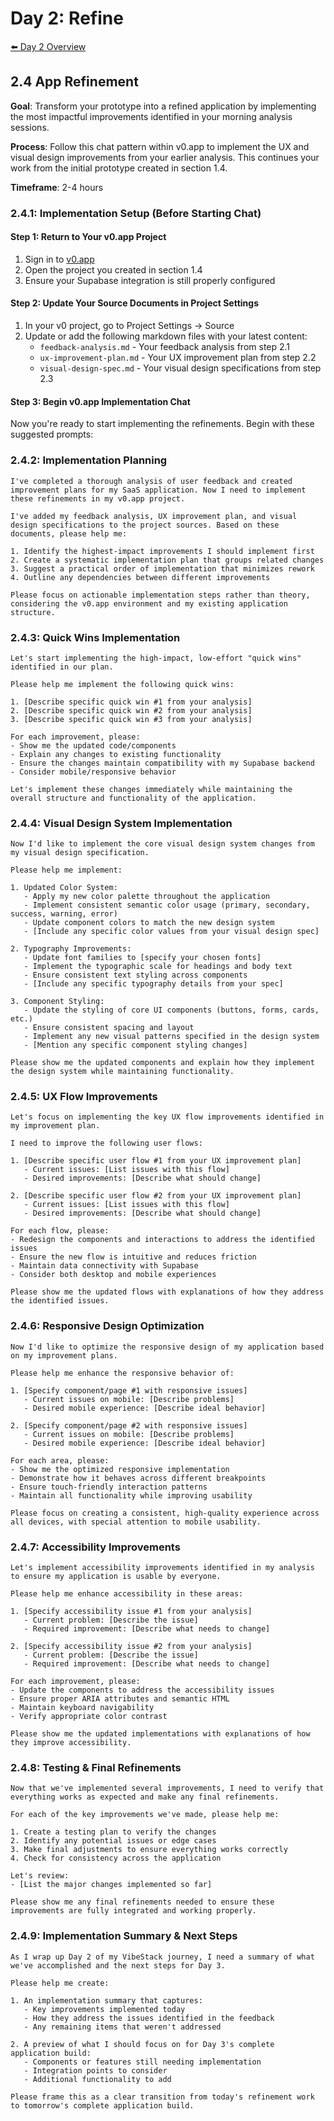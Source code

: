 # Day 2: Refine

[⬅️ Day 2 Overview](README.md)

## 2.4 App Refinement

**Goal**: Transform your prototype into a refined application by implementing the most impactful improvements identified in your morning analysis sessions.

**Process**: Follow this chat pattern within v0.app to implement the UX and visual design improvements from your earlier analysis. This continues your work from the initial prototype created in section 1.4.

**Timeframe**: 2-4 hours

### 2.4.1: Implementation Setup (Before Starting Chat)

#### Step 1: Return to Your v0.app Project
1. Sign in to [v0.app](https://v0.app)
2. Open the project you created in section 1.4
3. Ensure your Supabase integration is still properly configured

#### Step 2: Update Your Source Documents in Project Settings
1. In your v0 project, go to Project Settings → Source
2. Update or add the following markdown files with your latest content:
   - `feedback-analysis.md` - Your feedback analysis from step 2.1
   - `ux-improvement-plan.md` - Your UX improvement plan from step 2.2
   - `visual-design-spec.md` - Your visual design specifications from step 2.3

#### Step 3: Begin v0.app Implementation Chat

Now you're ready to start implementing the refinements. Begin with these suggested prompts:

### 2.4.2: Implementation Planning

```
I've completed a thorough analysis of user feedback and created improvement plans for my SaaS application. Now I need to implement these refinements in my v0.app project.

I've added my feedback analysis, UX improvement plan, and visual design specifications to the project sources. Based on these documents, please help me:

1. Identify the highest-impact improvements I should implement first
2. Create a systematic implementation plan that groups related changes
3. Suggest a practical order of implementation that minimizes rework
4. Outline any dependencies between different improvements

Please focus on actionable implementation steps rather than theory, considering the v0.app environment and my existing application structure.
```

### 2.4.3: Quick Wins Implementation

```
Let's start implementing the high-impact, low-effort "quick wins" identified in our plan.

Please help me implement the following quick wins:

1. [Describe specific quick win #1 from your analysis]
2. [Describe specific quick win #2 from your analysis]
3. [Describe specific quick win #3 from your analysis]

For each improvement, please:
- Show me the updated code/components
- Explain any changes to existing functionality
- Ensure the changes maintain compatibility with my Supabase backend
- Consider mobile/responsive behavior

Let's implement these changes immediately while maintaining the overall structure and functionality of the application.
```

### 2.4.4: Visual Design System Implementation

```
Now I'd like to implement the core visual design system changes from my visual design specification.

Please help me implement:

1. Updated Color System:
   - Apply my new color palette throughout the application
   - Implement consistent semantic color usage (primary, secondary, success, warning, error)
   - Update component colors to match the new design system
   - [Include any specific color values from your visual design spec]

2. Typography Improvements:
   - Update font families to [specify your chosen fonts]
   - Implement the typographic scale for headings and body text
   - Ensure consistent text styling across components
   - [Include any specific typography details from your spec]

3. Component Styling:
   - Update the styling of core UI components (buttons, forms, cards, etc.)
   - Ensure consistent spacing and layout
   - Implement any new visual patterns specified in the design system
   - [Mention any specific component styling changes]

Please show me the updated components and explain how they implement the design system while maintaining functionality.
```

### 2.4.5: UX Flow Improvements

```
Let's focus on implementing the key UX flow improvements identified in my improvement plan.

I need to improve the following user flows:

1. [Describe specific user flow #1 from your UX improvement plan]
   - Current issues: [List issues with this flow]
   - Desired improvements: [Describe what should change]

2. [Describe specific user flow #2 from your UX improvement plan]
   - Current issues: [List issues with this flow]
   - Desired improvements: [Describe what should change]

For each flow, please:
- Redesign the components and interactions to address the identified issues
- Ensure the new flow is intuitive and reduces friction
- Maintain data connectivity with Supabase
- Consider both desktop and mobile experiences

Please show me the updated flows with explanations of how they address the identified issues.
```

### 2.4.6: Responsive Design Optimization

```
Now I'd like to optimize the responsive design of my application based on my improvement plans.

Please help me enhance the responsive behavior of:

1. [Specify component/page #1 with responsive issues]
   - Current issues on mobile: [Describe problems]
   - Desired mobile experience: [Describe ideal behavior]

2. [Specify component/page #2 with responsive issues]
   - Current issues on mobile: [Describe problems]
   - Desired mobile experience: [Describe ideal behavior]

For each area, please:
- Show me the optimized responsive implementation
- Demonstrate how it behaves across different breakpoints
- Ensure touch-friendly interaction patterns
- Maintain all functionality while improving usability

Please focus on creating a consistent, high-quality experience across all devices, with special attention to mobile usability.
```

### 2.4.7: Accessibility Improvements

```
Let's implement accessibility improvements identified in my analysis to ensure my application is usable by everyone.

Please help me enhance accessibility in these areas:

1. [Specify accessibility issue #1 from your analysis]
   - Current problem: [Describe the issue]
   - Required improvement: [Describe what needs to change]

2. [Specify accessibility issue #2 from your analysis]
   - Current problem: [Describe the issue]
   - Required improvement: [Describe what needs to change]

For each improvement, please:
- Update the components to address the accessibility issues
- Ensure proper ARIA attributes and semantic HTML
- Maintain keyboard navigability
- Verify appropriate color contrast

Please show me the updated implementations with explanations of how they improve accessibility.
```

### 2.4.8: Testing & Final Refinements

```
Now that we've implemented several improvements, I need to verify that everything works as expected and make any final refinements.

For each of the key improvements we've made, please help me:

1. Create a testing plan to verify the changes
2. Identify any potential issues or edge cases
3. Make final adjustments to ensure everything works correctly
4. Check for consistency across the application

Let's review:
- [List the major changes implemented so far]

Please show me any final refinements needed to ensure these improvements are fully integrated and working properly.
```

### 2.4.9: Implementation Summary & Next Steps

```
As I wrap up Day 2 of my VibeStack journey, I need a summary of what we've accomplished and the next steps for Day 3.

Please help me create:

1. An implementation summary that captures:
   - Key improvements implemented today
   - How they address the issues identified in the feedback
   - Any remaining items that weren't addressed

2. A preview of what I should focus on for Day 3's complete application build:
   - Components or features still needing implementation
   - Integration points to consider
   - Additional functionality to add

Please frame this as a clear transition from today's refinement work to tomorrow's complete application build.
```
